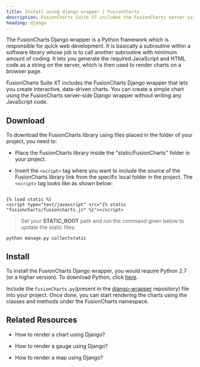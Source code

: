 ```yaml
---
title: Install using django wrapper | FusionCharts
description: FusionCharts Suite XT includes the FusionCharts server-side django wrapper that lets you create interactive, data-driven charts.
heading: django
---
```

The FusionCharts Django wrapper is a Python framework which is responsible for quick web development. It is basically a subroutine within a software library whose job is to call another subroutine with minimum amount of coding. It lets you generate the required JavaScript and HTML code as a string on the server, which is then used to render charts on a browser page.

FusionCharts Suite XT includes the FusionCharts Django wrapper that lets you create interactive, data-driven charts. You can create a simple chart using the FusionCharts server-side Django wrapper without writing any JavaScript code.

## Download

To download the FusionCharts library using files placed in the folder of your project, you need to:

* Place the FusionCharts library inside the "static/FusionCharts" folder in your project.

* Insert the `<script>` tag where you want to include the source of the FusionCharts library link from the specific local folder in the project. The `<script>` tag looks like as shown below:

```

{% load static %} 
<script type="text/javascript" src="{% static "fusioncharts/fusioncharts.js" %}"></script>

```
> Set your **STATIC_ROOT** path and run the command given below to update the static files:

```
python manage.py collectstatic

```
## Install

To install the FusionCharts Django wrapper, you would require Python 2.7 (or a higher version). To download Python, click [here](https://www.python.org/downloads/).

Include the `FusionCharts.py`(present in the [django-wrapper](https://github.com/fusioncharts/django-wrapper/blob/master/fusioncharts/fusioncharts.py) repository) file into your project. Once done, you can start rendering the charts using the classes and methods under the FusionCharts namespace.

## Related Resources

* How to render a chart using Django?

* How to render a gauge using Django?

* How to render a map using Django?

